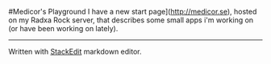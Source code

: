 #Medicor's Playground
I have a new start page](http://medicor.se), hosted on my Radxa Rock server, that describes some small apps i'm working on (or have been working on lately). 

----------
Written with [<i class="icon-provider-stackedit"></i> StackEdit](https://stackedit.io/) markdown editor.
